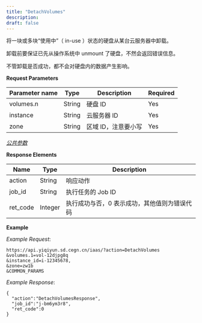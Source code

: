 ```yaml
---
title: "DetachVolumes"
description: 
draft: false
---
```




将一块或多块“使用中”（ in-use ）状态的硬盘从某台云服务器中卸载。

卸载前要保证已先从操作系统中 unmount 了硬盘，不然会返回错误信息。

不管卸载是否成功，都不会对硬盘内的数据产生影响。

**Request Parameters**

| Parameter name | Type | Description | Required |
| --- | --- | --- | --- |
| volumes.n | String | 硬盘 ID | Yes |
| instance | String | 云服务器 ID | Yes |
| zone | String | 区域 ID，注意要小写 | Yes |

[_公共参数_](../../../parameters/)

**Response Elements**

| Name | Type | Description |
| --- | --- | --- |
| action | String | 响应动作 |
| job_id | String | 执行任务的 Job ID |
| ret_code | Integer | 执行成功与否，0 表示成功，其他值则为错误代码 |

**Example**

_Example Request_:

```
https://api.yiqiyun.sd.cegn.cn/iaas/?action=DetachVolumes
&volumes.1=vol-12djpg8q
&instance_id=i-12345678,
&zone=zw1b
&COMMON_PARAMS
```

_Example Response_:

```
{
  "action":"DetachVolumesResponse",
  "job_id":"j-bm6ym3r8",
  "ret_code":0
}
```
